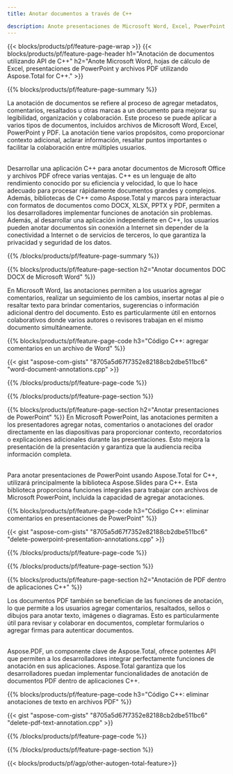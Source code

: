 ```yaml
---
title: Anotar documentos a través de C++ 

description: Anote presentaciones de Microsoft Word, Excel, PowerPoint y archivos PDF a través de su aplicación C++. Administre las anotaciones con facilidad.
---
```


{{< blocks/products/pf/feature-page-wrap >}}
{{< blocks/products/pf/feature-page-header h1="Anotación de documentos utilizando API de C++" h2="Anote Microsoft Word, hojas de cálculo de Excel, presentaciones de PowerPoint y archivos PDF utilizando Aspose.Total for C++." >}}

{{% blocks/products/pf/feature-page-summary %}}


La anotación de documentos se refiere al proceso de agregar metadatos, comentarios, resaltados u otras marcas a un documento para mejorar su legibilidad, organización y colaboración. Este proceso se puede aplicar a varios tipos de documentos, incluidos archivos de Microsoft Word, Excel, PowerPoint y PDF. La anotación tiene varios propósitos, como proporcionar contexto adicional, aclarar información, resaltar puntos importantes o facilitar la colaboración entre múltiples usuarios. <br /><br />

Desarrollar una aplicación C++ para anotar documentos de Microsoft Office y archivos PDF ofrece varias ventajas. C++ es un lenguaje de alto rendimiento conocido por su eficiencia y velocidad, lo que lo hace adecuado para procesar rápidamente documentos grandes y complejos. Además, bibliotecas de C++ como Aspose.Total y marcos para interactuar con formatos de documentos como DOCX, XLSX, PPTX y PDF, permiten a los desarrolladores implementar funciones de anotación sin problemas. Además, al desarrollar una aplicación independiente en C++, los usuarios pueden anotar documentos sin conexión a Internet sin depender de la conectividad a Internet o de servicios de terceros, lo que garantiza la privacidad y seguridad de los datos. 

{{% /blocks/products/pf/feature-page-summary  %}}

{{% blocks/products/pf/feature-page-section  h2="Anotar documentos DOC DOCX de Microsoft Word" %}}

En Microsoft Word, las anotaciones permiten a los usuarios agregar comentarios, realizar un seguimiento de los cambios, insertar notas al pie o resaltar texto para brindar comentarios, sugerencias o información adicional dentro del documento. Esto es particularmente útil en entornos colaborativos donde varios autores o revisores trabajan en el mismo documento simultáneamente.

{{% blocks/products/pf/feature-page-code h3="Código C++: agregar comentarios en un archivo de Word" %}}

{{< gist "aspose-com-gists" "8705a5d67f7352e82188cb2dbe511bc6" "word-document-annotations.cpp" >}}

{{% /blocks/products/pf/feature-page-code  %}}


{{% /blocks/products/pf/feature-page-section %}}

{{% blocks/products/pf/feature-page-section  h2="Anotar presentaciones de PowerPoint" %}}
En Microsoft PowerPoint, las anotaciones permiten a los presentadores agregar notas, comentarios o anotaciones del orador directamente en las diapositivas para proporcionar contexto, recordatorios o explicaciones adicionales durante las presentaciones. Esto mejora la presentación de la presentación y garantiza que la audiencia reciba información completa.<br /><br />

Para anotar presentaciones de PowerPoint usando Aspose.Total for C++, utilizará principalmente la biblioteca Aspose.Slides para C++. Esta biblioteca proporciona funciones integrales para trabajar con archivos de Microsoft PowerPoint, incluida la capacidad de agregar anotaciones.<br />

{{% blocks/products/pf/feature-page-code h3="Código C++: eliminar comentarios en presentaciones de PowerPoint" %}}

{{< gist "aspose-com-gists" "8705a5d67f7352e82188cb2dbe511bc6" "delete-powerpoint-presentation-annotations.cpp" >}}

{{% /blocks/products/pf/feature-page-code  %}}

{{% /blocks/products/pf/feature-page-section %}}

{{% blocks/products/pf/feature-page-section  h2="Anotación de PDF dentro de aplicaciones C++" %}}

Los documentos PDF también se benefician de las funciones de anotación, lo que permite a los usuarios agregar comentarios, resaltados, sellos o dibujos para anotar texto, imágenes o diagramas. Esto es particularmente útil para revisar y colaborar en documentos, completar formularios o agregar firmas para autenticar documentos. <br /><br />

Aspose.PDF, un componente clave de Aspose.Total, ofrece potentes API que permiten a los desarrolladores integrar perfectamente funciones de anotación en sus aplicaciones. Aspose.Total garantiza que los desarrolladores puedan implementar funcionalidades de anotación de documentos PDF dentro de aplicaciones C++.

{{% blocks/products/pf/feature-page-code h3="Código C++: eliminar anotaciones de texto en archivos PDF" %}}

{{< gist "aspose-com-gists" "8705a5d67f7352e82188cb2dbe511bc6" "delete-pdf-text-annotation.cpp" >}}

{{% /blocks/products/pf/feature-page-code  %}}

{{% /blocks/products/pf/feature-page-section %}}

{{< blocks/products/pf/agp/other-autogen-total-feature>}}